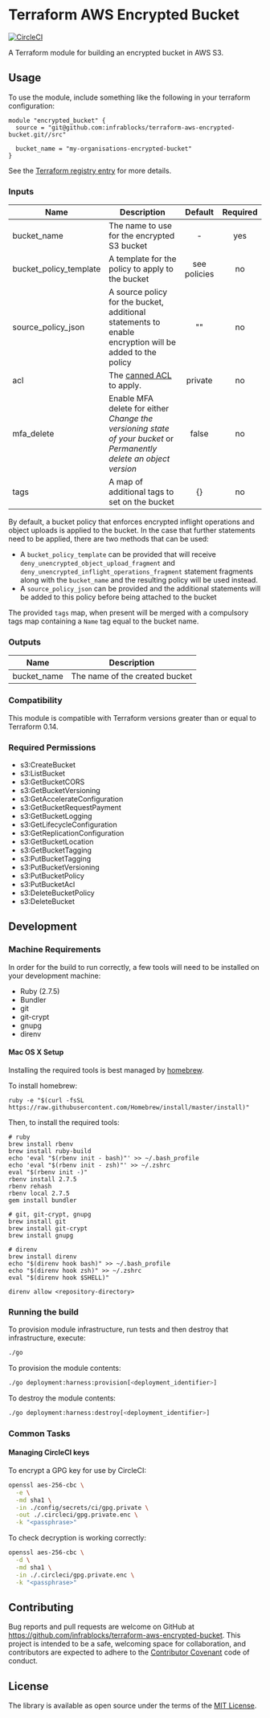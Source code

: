 Terraform AWS Encrypted Bucket
==============================

[![CircleCI](https://circleci.com/gh/infrablocks/terraform-aws-encrypted-bucket.svg?style=svg)](https://circleci.com/gh/infrablocks/terraform-aws-encrypted-bucket)

A Terraform module for building an encrypted bucket in AWS S3.

Usage
-----

To use the module, include something like the following in your terraform configuration:

```hcl-terraform
module "encrypted_bucket" {
  source = "git@github.com:infrablocks/terraform-aws-encrypted-bucket.git//src"
  
  bucket_name = "my-organisations-encrypted-bucket"
}
```

See the 
[Terraform registry entry](https://registry.terraform.io/modules/infrablocks/encrypted-bucket/aws/latest) 
for more details.

### Inputs

| Name                   | Description                                                                                                         | Default      | Required |
|------------------------|---------------------------------------------------------------------------------------------------------------------|:------------:|:--------:|
| bucket_name            | The name to use for the encrypted S3 bucket                                                                         | -            | yes      |
| bucket_policy_template | A template for the policy to apply to the bucket                                                                    | see policies | no       |
| source_policy_json     | A source policy for the bucket, additional statements to enable encryption will be added to the policy              | ""           | no       |
| acl                    | The [canned ACL](https://docs.aws.amazon.com/AmazonS3/latest/dev/acl-overview.html#canned-acl) to apply.            | private      | no       |
| mfa_delete             | Enable MFA delete for either _Change the versioning state of your bucket_ or _Permanently delete an object version_ | false        | no       |
| tags                   | A map of additional tags to set on the bucket                                                                       | {}           | no       |


By default, a bucket policy that enforces encrypted inflight operations and 
object uploads is applied to the bucket. In the case that further statements
need to be applied, there are two methods that can be used:
- A `bucket_policy_template` can be provided that will receive
  `deny_unencrypted_object_upload_fragment` and
  `deny_unencrypted_inflight_operations_fragment`
  statement fragments along with the `bucket_name` and the resulting policy
  will be used instead.
- A `source_policy_json` can be provided and the additional statements will
  be added to this policy before being attached to the bucket

The provided `tags` map, when present will be merged with a compulsory tags map 
containing a `Name` tag equal to the bucket name.
  

### Outputs

| Name        | Description                    |
|-------------|--------------------------------|
| bucket_name | The name of the created bucket |

### Compatibility

This module is compatible with Terraform versions greater than or equal to 
Terraform 0.14.

### Required Permissions

* s3:CreateBucket
* s3:ListBucket
* s3:GetBucketCORS
* s3:GetBucketVersioning
* s3:GetAccelerateConfiguration
* s3:GetBucketRequestPayment
* s3:GetBucketLogging
* s3:GetLifecycleConfiguration
* s3:GetReplicationConfiguration
* s3:GetBucketLocation
* s3:GetBucketTagging
* s3:PutBucketTagging
* s3:PutBucketVersioning
* s3:PutBucketPolicy
* s3:PutBucketAcl
* s3:DeleteBucketPolicy
* s3:DeleteBucket

Development
-----------

### Machine Requirements

In order for the build to run correctly, a few tools will need to be installed on your
development machine:

* Ruby (2.7.5)
* Bundler
* git
* git-crypt
* gnupg
* direnv

#### Mac OS X Setup

Installing the required tools is best managed by [homebrew](http://brew.sh).

To install homebrew:

```
ruby -e "$(curl -fsSL https://raw.githubusercontent.com/Homebrew/install/master/install)"
```

Then, to install the required tools:

```
# ruby
brew install rbenv
brew install ruby-build
echo 'eval "$(rbenv init - bash)"' >> ~/.bash_profile
echo 'eval "$(rbenv init - zsh)"' >> ~/.zshrc
eval "$(rbenv init -)"
rbenv install 2.7.5
rbenv rehash
rbenv local 2.7.5
gem install bundler

# git, git-crypt, gnupg
brew install git
brew install git-crypt
brew install gnupg

# direnv
brew install direnv
echo "$(direnv hook bash)" >> ~/.bash_profile
echo "$(direnv hook zsh)" >> ~/.zshrc
eval "$(direnv hook $SHELL)"

direnv allow <repository-directory>
```

### Running the build

To provision module infrastructure, run tests and then destroy that infrastructure,
execute:

```bash
./go
```

To provision the module contents:

```bash
./go deployment:harness:provision[<deployment_identifier>]
```

To destroy the module contents:

```bash
./go deployment:harness:destroy[<deployment_identifier>]
```

### Common Tasks

#### Managing CircleCI keys

To encrypt a GPG key for use by CircleCI:

```bash
openssl aes-256-cbc \
  -e \
  -md sha1 \
  -in ./config/secrets/ci/gpg.private \
  -out ./.circleci/gpg.private.enc \
  -k "<passphrase>"
```

To check decryption is working correctly:

```bash
openssl aes-256-cbc \
  -d \
  -md sha1 \
  -in ./.circleci/gpg.private.enc \
  -k "<passphrase>"
```

Contributing
------------

Bug reports and pull requests are welcome on GitHub at 
https://github.com/infrablocks/terraform-aws-encrypted-bucket. 
This project is intended to be a safe, welcoming space for collaboration, and 
contributors are expected to adhere to 
the [Contributor Covenant](http://contributor-covenant.org) code of conduct.


License
-------

The library is available as open source under the terms of the 
[MIT License](http://opensource.org/licenses/MIT).
